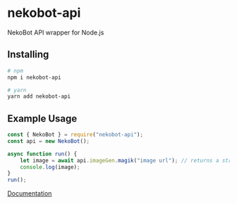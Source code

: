 # nekobot-api
NekoBot API wrapper for Node.js

## Installing
```sh
# npm
npm i nekobot-api

# yarn
yarn add nekobot-api
```

## Example Usage
```js
const { NekoBot } = require("nekobot-api");
const api = new NekoBot();

async function run() {
    let image = await api.imageGen.magik("image url"); // returns a string.
    console.log(image);
}
run();
```
[Documentation](https://nekobot-api.allvzx.website)